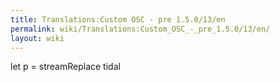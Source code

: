```yaml
---
title: Translations:Custom OSC - pre 1.5.0/13/en
permalink: wiki/Translations:Custom_OSC_-_pre_1.5.0/13/en/
layout: wiki
---
```


let p = streamReplace tidal
